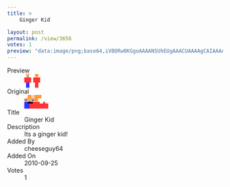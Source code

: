 ```yaml
---
title: >
    Ginger Kid

layout: post
permalink: /view/3656
votes: 1
preview: "data:image/png;base64,iVBORw0KGgoAAAANSUhEUgAAACUAAAAgCAIAAAAaMSbnAAAABnRSTlMA/wD/AP5AXyvrAAAAkUlEQVRIie2WQRKAIAhFpfFG0pXqTHWl6ErRrklDRytqw18hozxRcQDmzR2aeydqWGR/oorlXVWg9+SjUZi0eUJ+gJgYujwmSgxd3n2J1xE7/XXC+RibUwyTW8fCDgTe02MsPjrgENrCUVyLmKm5jL6uP+MZz3jG0xKc+xdEECcRcVWw3F9K//UvxjOe8YynpR0RqSQ0DULnvwAAAABJRU5ErkJggg=="
---
```

<dl class="side-by-side">
<dt>Preview</dt>
<dd>
    <img class="preview" src="data:image/png;base64,iVBORw0KGgoAAAANSUhEUgAAACUAAAAgCAIAAAAaMSbnAAAABnRSTlMA/wD/AP5AXyvrAAAAkUlEQVRIie2WQRKAIAhFpfFG0pXqTHWl6ErRrklDRytqw18hozxRcQDmzR2aeydqWGR/oorlXVWg9+SjUZi0eUJ+gJgYujwmSgxd3n2J1xE7/XXC+RibUwyTW8fCDgTe02MsPjrgENrCUVyLmKm5jL6uP+MZz3jG0xKc+xdEECcRcVWw3F9K//UvxjOe8YynpR0RqSQ0DULnvwAAAABJRU5ErkJggg==">
</dd>
<dt>Original</dt>
<dd>
    <img class="preview" src="data:image/png;base64,iVBORw0KGgoAAAANSUhEUgAAAEAAAAAgCAYAAACinX6EAAAAo0lEQVR42u3UDQqAIAyGYe/kabuTd7IfCGTlZkj50yt8IMTCPcucM1ZcfFQTgh6r3ohrvQAAAAAAAABgYoDaA84/4d8D/OWO79uzqWMvAC7PBUC2fgiAXIOlX4BW3z1Acug0ZuMiar1yvboBqGqwJJl/yzAAb6U5gN+GoUVO3kq0XmjEHJisqQUFAAAAHp2xtsGvAwAAAAAAAAAAAAAAAADcrhWof7HSUA4ahgAAAABJRU5ErkJggg==">
</dd>
<dt>Title</dt>
<dd>Ginger Kid</dd>
<dt>Description</dt>
<dd>Its a ginger kid!</dd>
<dt>Added By</dt>
<dd>cheeseguy64</dd>
<dt>Added On</dt>
<dd>2010-09-25</dd>
<dt>Votes</dt>
<dd>1</dd>
</dl>
